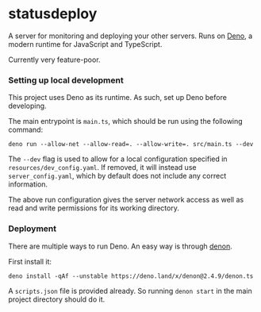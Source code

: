 # statusdeploy

A server for monitoring and deploying your other servers. Runs on [Deno](https://deno.land), a modern runtime for JavaScript and TypeScript.

Currently very feature-poor.

### Setting up local development

This project uses Deno as its runtime. As such, set up Deno before developing.

The main entrypoint is `main.ts`, which should be run using the following command:

```shell
deno run --allow-net --allow-read=. --allow-write=. src/main.ts --dev
```

The `--dev` flag is used to allow for a local configuration specified in `resources/dev_config.yaml`. If removed, it will instead use `server_config.yaml`, which by default does not include any correct information.

The above run configuration gives the server network access as well as read and write permissions for its working directory. 

### Deployment

There are multiple ways to run Deno. An easy way is through [denon](https://deno.land/x/denon). 

First install it:

```shell
deno install -qAf --unstable https://deno.land/x/denon@2.4.9/denon.ts
```

A `scripts.json` file is provided already. So running `denon start` in the main project directory should do it.